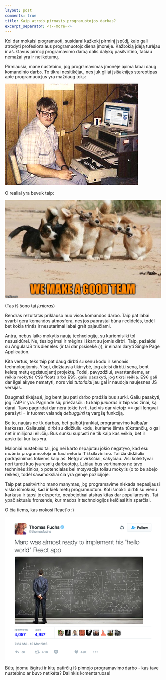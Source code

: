 ```yaml
---
layout: post
comments: true
title: Kaip atrodo pirmasis programuotojos darbas?
excerpt_separator: <!--more-->
---
```


Kol dar mokaisi programuoti, susidarai kažkokį pirminį įspūdį, kaip gali atrodyti profesionalaus programuotojo diena įmonėje. Kažkokią įdėją
turėjau ir aš. Gavus pirmąjį programavimo darbą dalis dalykų pasitvirtino, tačiau nemažai yra ir netikėtumų.

 <!--more-->

 Pirmiausia, mane nustebino, jog programavimas įmonėje apima labai daug komandinio darbo. To tikrai nesitikėjau, nes juk giliai įsišaknijęs
 stereotipas apie programuotojus yra maždaug toks:

 ![Nerd](/assets/programmer-nerd.jpg)

 O realiai yra beveik taip:

 ![Teamwork](/assets/teamwork.jpg)

 (Tas iš šono tai *junioras*)

 Bendras rezultatas priklauso nuo visos komandos darbo. Taip pat labai svarbi gera komandos atmosfera, nes jos paprastai būna nedidelės, todėl
  bet kokia trintis ir nesutarimai labai greit pajaučiami.

 Antra, nebus laiko mokytis naujų technologijų, su kuriomis iki tol nesusidūrei. Ne, tiesiog imsi ir mėginsi iškart su jomis dirbti. Taip,
 pažaidei su AngularJS tris dieneles (ir tai dar pasisekė :)), ir einam daryti Single Page Application.

 Kita vertus, teks taip pat daug dirbti su senu kodu ir senomis technologijomis. Visgi, didžiausia tikimybė, jog ateisi dirbti į seną, bent keletą
 metų egzistuojantį projektą. Todėl, pavyzdžiui, svarstantiems, ar reikia mokytis CSS floats arba ES5, galiu pasakyti, jog tikrai reikia.
 ES6 gali dar ilgai akyse nematyti, nors visi *tutorialai* jau gal ir naudoja naujesnes JS versijas.

 Daugmaž tikėjausi, jog bent jau pati darbo pradžia bus sunki. Galiu pasakyti, jog TAIP ir yra. Pagrinde šių priežasčių: tu kaip *junioras* ir taip vos
 žinai, ką darai. Tavo pagrindai dar nėra tokie tvirti, tad vis dar vietoje == gali lengvai parašyti = ir tuomet valandą *debugginti* tą
 vargšę funkciją.

 Be to, naujas ne tik darbas, bet galbūt įrankiai, programavimo kalba/ar karkasas. Galiausiai, dirbi su didžiuliu kodu, kuriame šimtai
 tūkstančių, o gal net ir milijonai eilučių. Bus sunku suprasti ne tik kaip kas veikia, bet ir apskritai kur kas yra.

 Maloniai nustebino tai, jog nei karto nepajutau jokio negatyvo, kad esu moteris programuotoja ar kad neturiu IT išsilavinimo. Tai čia
 didžiulis padrąsinimas tokiems kaip aš. Netgi atvirkščiai, sakyčiau. Visi kolektyvai nori turėti kuo įvairesnių darbuotojų. Labiau bus vertinamos
  ne tavo techninės žinios, o potencialas bei motyvacija toliau mokytis (o to be abejo reikės), todėl savamoksliai čia yra geroje pozicijoje.

 Taip pat pasitvirtino mano manymas, jog programavime niekada nepasijausi visko išmokusi, kad ir kiek metų programuotum. Kol išmoksi dirbti
 su vienu karkasu ir tapsi jo eksperte, neabejotinai atsiras kitas dar populiaresnis. Tai ypač aktualu frontende, kur mados ir technologijos
 keičiasi itin sparčiai.

 O čia tiems, kas mokosi React'o :)

 ![React application setup](/assets/react-app.png)

 Būtų įdomu išgirsti ir kitų patirčių iš pirmojo programavimo darbo - kas tave nustebino ar buvo netikėta? Dalinkis komentaruose!







